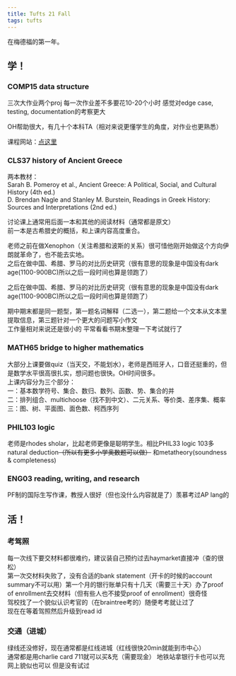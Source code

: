 ```yaml
---
title: Tufts 21 Fall
tags: tufts
---
```


在梅德福的第一年。

<!--more-->

## 学！

### COMP15 data structure  

三次大作业两个proj 每一次作业差不多要花10-20个小时 感觉对edge case, testing, documentation的考察更大  

OH帮助很大，有几十个本科TA（相对来说更懂学生的角度，对作业也更熟悉）  

课程网站：[点这里](https://www.cs.tufts.edu/comp/15/)  

### CLS37 history of Ancient Greece  

两本教材：  
Sarah B. Pomeroy et al., Ancient Greece: A Political, Social, and Cultural History (4th ed.)  
D. Brendan Nagle and Stanley M. Burstein, Readings in Greek History: Sources and Interpretations (2nd ed.)  

讨论课上通常用后面一本和其他的阅读材料（通常都是原文）  
前一本是古希腊史的概括，和上课内容高度重合。  

老师之前在做Xenophon（关注希腊和波斯的关系）很可惜他刚开始做这个方向伊朗就革命了，也不能去实地。  
之后在做中国、希腊、罗马的对比历史研究（很有意思的现象是中国没有dark age(1100-900BC)所以之后一段时间也算是领跑了）  

之后在做中国、希腊、罗马的对比历史研究（很有意思的现象是中国没有dark age(1100-900BC)所以之后一段时间也算是领跑了） 

期中期末都是同一题型，第一题名词解释（二选一），第二题给一个文本从文本里提取信息，第三题针对一个更大的问题写小作文  
工作量相对来说还是很小的 平常看看书期末整理一下考试就行了

### MATH65 bridge to higher mathematics  
大部分上课要做quiz（当天交，不能划水），老师是西班牙人，口音还挺重的，但是数学水平很高很扎实，想问题也很快。OH时间很多。  
上课内容分为三个部分：  
一：基本数学符号、集合、数归、数列、函数、势、集合的并  
二：排列组合、multichoose（找不到中文）、二元关系、等价类、差序集、概率  
三：图、树、平面图、面色数、柯西序列  

### PHIL103 logic  

老师是rhodes sholar，比起老师更像是聪明学生。相比PHIL33 logic 103多 natural deduction~~（所以有更多小学奥数题可以做）~~
和metatheory(soundness & completeness)


### ENG03 reading, writing, and research  

PF制的国际生写作课，教授人很好（但也没什么内容就是了）羡慕考过AP lang的  

## 活！

### 考驾照  

每一次线下要交材料都很难约，建议装自己预约过去haymarket直接冲（查的很松）  
第一次交材料失败了，没有合适的bank statement（开卡的时候的account summary不可以用）第一个月的银行账单只有十几天（需要三十天）办了proof of enrollment去交材料（但有些人也不接受proof of enrollment）很奇怪  
驾校找了一个貌似认识考官的（在braintree考的）随便考考就让过了  
现在在等着驾照然后升级到read id  

### 交通（进城）  

绿线还没修好，现在通常都是红线进城（红线很快20min就能到市中心）  
通常都是用charlie card 711就可以买&充（需要现金） 地铁站拿银行卡也可以充  网上貌似也可以 但是没有试过  

[//]:#(吃！)

[//]:#(快乐小羊)

[//]:#(中国城热门店，很咸，每次吃完第二天肚子都很难受)

[//]:#(刘一手)

[//]:#(快乐小样对面,点了外卖（没有锅,只有生菜生肉和火锅底料汤）去别人寝室里拿大锅下的，感觉比快乐小羊好吃,五个人吃了两百（其实对比快乐小羊也差不多)

[//]:#(素描湘)

[//]:#(中国式的中餐，神，不知道哪里弄到这么正宗的调料的，要预约座位（否则只能吧台or外面）)
